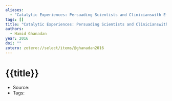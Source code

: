 ```yaml
---
aliases:
  - "Catalytic Experiences: Persuading Scientists and Clinicianswith Effective Digital Marketing"
tags: []
title: "Catalytic Experiences: Persuading Scientists and Clinicianswith Effective Digital Marketing"
authors:
  - Hamid Ghanadan
year: 2016
doi: ""
zotero: zotero://select/items/@ghanadan2016
---
```

<!-- START_TEMPLATE -->
# {{title}}

- Source:
- Tags: 
<!-- END_TEMPLATE -->